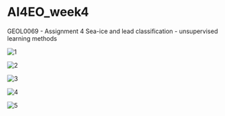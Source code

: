 # AI4EO_week4
GEOL0069 - Assignment 4
Sea-ice and lead classification - unsupervised learning methods



![1](https://github.com/user-attachments/assets/9ad1fa9f-5d32-4703-b970-946ab34ba70f)




![2](https://github.com/user-attachments/assets/246ef65c-3cb9-48f2-ba9a-bc281ed113cf)



![3](https://github.com/user-attachments/assets/dc1f93c1-6491-4417-8e7f-918aed4db2cd)




![4](https://github.com/user-attachments/assets/15e20798-5d73-493a-862d-a4441acab884)



![5](https://github.com/user-attachments/assets/7f70d127-1c57-4d6b-be02-2de897e7e24a)


